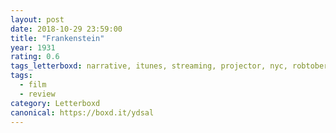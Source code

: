 ```yaml
---
layout: post 
date: 2018-10-29 23:59:00
title: "Frankenstein"
year: 1931
rating: 0.6
tags_letterboxd: narrative, itunes, streaming, projector, nyc, robtober
tags:
  - film
  - review
category: Letterboxd
canonical: https://boxd.it/ydsal
---
```

